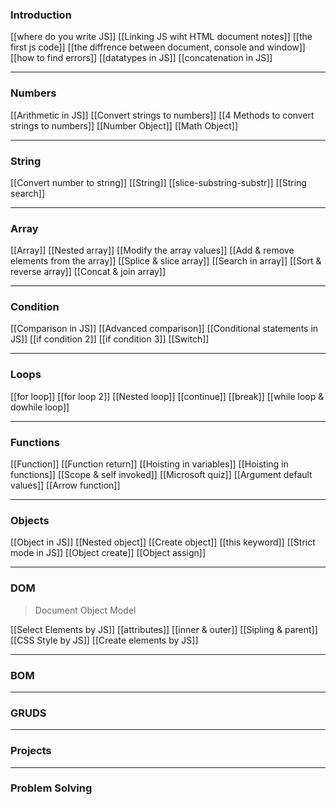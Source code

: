 
### Introduction
[[where do you write JS]]
[[Linking JS wiht HTML document notes]]
[[the first js code]]
[[the diffrence between document, console and window]]
[[how to find errors]]
[[datatypes in JS]]
[[concatenation in JS]]

-----
### Numbers
[[Arithmetic in JS]]
[[Convert strings to numbers]]
[[4 Methods to convert strings to numbers]]
[[Number Object]]
[[Math Object]]

-----
### String
[[Convert number to string]]
[[String]]
[[slice-substring-substr]]
[[String search]]

-----
### Array
[[Array]]
[[Nested array]]
[[Modify the array values]]
[[Add & remove elements from the array]]
[[Splice & slice array]]
[[Search in array]]
[[Sort & reverse array]]
[[Concat & join array]]

-----
### Condition
[[Comparison in JS]]
[[Advanced comparison]]
[[Conditional statements in JS]]
[[if condition 2]]
[[if condition 3]]
[[Switch]]

----
### Loops
[[for loop]]
[[for loop 2]]
[[Nested loop]]
[[continue]]
[[break]]
[[while loop & dowhile loop]]

-----
### Functions
[[Function]]
[[Function return]]
[[Hoisting in variables]]
[[Hoisting in functions]]
[[Scope & self invoked]]
[[Microsoft quiz]]
[[Argument default values]]
[[Arrow function]]

----
### Objects
[[Object in JS]]
[[Nested object]]
[[Create object]]
[[this keyword]]
[[Strict mode in JS]]
[[Object create]]
[[Object assign]]

------
### DOM
>Document Object Model

[[Select Elements by JS]]
[[attributes]]
[[inner & outer]]
[[Sipling & parent]]
[[CSS Style by JS]]
[[Create elements by JS]]


-----
### BOM


-----
### GRUDS

-----
### Projects

-----
### Problem Solving
